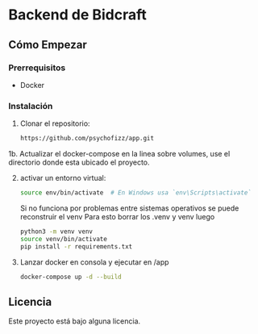 # Backend de Bidcraft

## Cómo Empezar

### Prerrequisitos

- Docker

### Instalación

1. Clonar el repositorio:
    ```bash
    https://github.com/psychofizz/app.git
    ```

1b. Actualizar el docker-compose en la linea sobre volumes, use el directorio donde esta ubicado el proyecto.

2. activar un entorno virtual:
    ```bash
    source env/bin/activate  # En Windows usa `env\Scripts\activate`
    ```
    Si no funciona por problemas entre sistemas operativos se puede reconstruir el venv
     Para esto borrar los .venv y venv
     luego
   ```bash
   python3 -m venv venv
   source venv/bin/activate
   pip install -r requirements.txt
   ```

3. Lanzar docker en consola y ejecutar en /app
   ```bash
   docker-compose up -d --build
   ```

## Licencia

Este proyecto está bajo alguna licencia.
